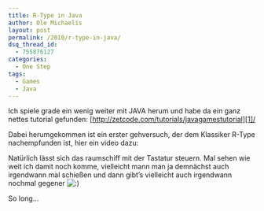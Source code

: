 ```yaml
---
title: R-Type in Java
author: Ole Michaelis
layout: post
permalink: /2010/r-type-in-java/
dsq_thread_id:
  - 755876127
categories:
  - One Step
tags:
  - Games
  - Java
---
```


Ich spiele grade ein wenig weiter mit JAVA herum und habe da ein ganz nettes tutorial gefunden: [http://zetcode.com/tutorials/javagamestutorial][1]/

 [1]: http://zetcode.com/tutorials/javagamestutorial/

Dabei herumgekommen ist ein erster gehversuch, der dem Klassiker R-Type nachempfunden ist, hier ein video dazu:



Natürlich lässt sich das raumschiff mit der Tastatur steuern. Mal sehen wie weit ich damit noch komme, vielleicht mann man ja demnächst auch irgendwann mal schießen und dann gibt’s vielleicht auch irgendwann nochmal gegener ![:)][2]

 [2]: http://blog.codestars.eu/wp-includes/images/smilies/icon_smile.gif

So long…


